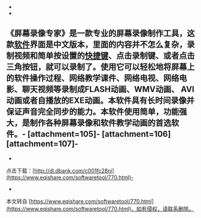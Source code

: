 -
-
《屏幕录像专家》是一款专业的屏幕录像制作工具，这款[软件](http://baike.baidu.com/view/37.htm)界面是中文版本，里面的内容并不怎么复杂，录制视频和简单按设置的[快捷键](http://baike.baidu.com/view/103895.htm)、点击录制键、或者点击三角按钮，就可以录制了。使用它可以轻松地将屏幕上的软件操作过程、网络教学课件、网络电视、网络电影、聊天视频等录制成FLASH动画、WMV动画、 AVI动画或者自播放的EXE动画。本软件具有长时间录像并保证声音完全同步的能力。本软件使用简单，功能强大，是制作各种屏幕录像和软件教学动画的首选软件。-
\[attachment=105\]-
\[attachment=106\]\[attachment=107\]-
-
-
点击下载：[http://dl.dbank.com/c001fc28ni](https://www.eqishare.com/softwaretool/770.html)-

-

本文转自 [https://www.eqishare.com/softwaretool/770.html](https://www.eqishare.com/softwaretool/770.html)，如有侵权，请联系删除。